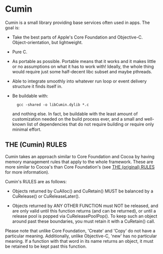 # Cumin

Cumin is a small library providing base services often used in apps. The goal is:

* Take the best parts of Apple's Core Foundation and Objective-C. Object-orientation, but lightweight.

* Pure C.

* As portable as possible. Portable means that it works and it makes little or no assumptions on what it has to work with! Ideally, the whole thing would require just some half-decent libc subset and maybe pthreads.

* Able to integrate smoothly into whatever run loop or event delivery structure it finds itself in.

* Be buildable with:
	
		gcc -shared -o libCumin.dylib *.c
		
	and nothing else. In fact, be buildable with the least amount of customization needed on the build process ever, and a small and well-known list of dependencies that do not require building or require only minimal effort.
	
## THE (Cumin) RULES

Cumin takes an approach similar to Core Foundation and Cocoa by having memory management rules that apply to the whole framework. These are more similar to Cocoa's than Core Foundation's (see [THE (original) RULES](http://developer.apple.com/mac/library/documentation/Cocoa/Conceptual/MemoryMgmt/Articles/mmRules.html) for more information).

Cumin's RULES are as follows:

* Objects returned by CuAlloc() and CuRetain() MUST be balanced by a CuRelease() or CuReleaseLater().

* Objects returned by ANY OTHER FUNCTION must NOT be released, and are only valid until this function returns (and can be returned), or until a release pool is popped via CuReleasePoolPop(). To keep such an object around past these boundaries, you must retain it with a CuRetain() call.

Please note that unlike Core Foundation, 'Create' and 'Copy' do not have a particular meaning. Additionally, unlike Objective-C, 'new' has no particular meaning. If a function with that word in its name returns an object, it must be retained to be kept past this function.

